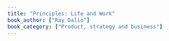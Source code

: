 ```yaml
---
title: "Principles: Life and Work"
book_author: ["Ray Dalio"]
book_category: ["Product, strategy and business"]
---
```

